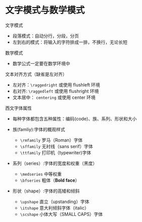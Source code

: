 # 文字模式与数学模式

文字模式

- 段落模式：自动分行，分段，分页
- 左到右的模式：将输入的字符排成一排，不换行，无论长短

数学模式

- 数学公式一定要在数学环境中

文本对齐方式（缺省是左对齐）

- 左对齐：`\raggedright` 或使用 flushleft 环境
- 右对齐: `\raggedleft` 或使用 flushright 环境
- 文本居中： `centering` 或使用 center 环境

西文字体属性

- 每种字体都包含五种属性：编码(code)、族、系列、形状和大小

- 族(famliy):字体的概观样式
  - `\rmfamily` 罗马（Roman）字体
  - `\sffamily` 无衬线（sans serif）字体
  - `\ttfamily` 打印机（typewriter)字体

- 系列（series）:字体的宽度和权重（黑度）
  - `\medseries` 中等权重
  - `\bfseries` 粗体（**Bold face**）

- 形状（shape）:字体的高矮和倾斜
  - `\upshape` 直立（upstanding）字体
  - `\itshape` 意大利倾斜字体（italic）
  - `\scshape` 小体大写（SMALL CAPS）字体
